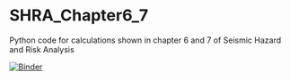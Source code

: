 # SHRA_Chapter6_7
Python code for calculations shown in chapter 6 and 7 of Seismic Hazard and Risk Analysis

[![Binder](https://mybinder.org/badge_logo.svg)](https://mybinder.org/v2/gh/Jetli100/SHRA_Chapter6_7.git/main)
